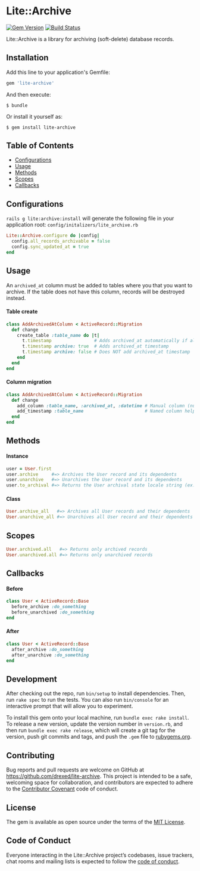 # Lite::Archive

[![Gem Version](https://badge.fury.io/rb/lite-archive.svg)](http://badge.fury.io/rb/lite-archive)
[![Build Status](https://travis-ci.org/drexed/lite-archive.svg?branch=master)](https://travis-ci.org/drexed/lite-archive)

Lite::Archive is a library for archiving (soft-delete) database records.

## Installation

Add this line to your application's Gemfile:

```ruby
gem 'lite-archive'
```

And then execute:

    $ bundle

Or install it yourself as:

    $ gem install lite-archive

## Table of Contents

* [Configurations](#configurations)
* [Usage](#usage)
* [Methods](#methods)
* [Scopes](#scopes)
* [Callbacks](#callbacks)

## Configurations

`rails g lite:archive:install` will generate the following file in your application root:
`config/initalizers/lite_archive.rb`

```ruby
Lite::Archive.configure do |config|
  config.all_records_archivable = false
  config.sync_updated_at = true
end
```

## Usage

An `archived_at` column must be added to tables where you that you want to archive.
If the table does not have this column, records will be destroyed instead.

#### Table create
```ruby
class AddArchivedAtColumn < ActiveRecord::Migration
  def change
    create_table :table_name do |t|
      t.timestamp                # Adds archived_at automatically if all_records_archivable
      t.timestamp archive: true  # Adds archived_at timestamp
      t.timestamp archive: false # Does NOT add archived_at timestamp
    end
  end
end
```

#### Column migration
```ruby
class AddArchivedAtColumn < ActiveRecord::Migration
  def change
    add_column :table_name, :archived_at, :datetime # Manual column (null constraint must be false)
    add_timestamp :table_name                       # Named column helper (equivalent to the above)
  end
end
```

## Methods

#### Instance
```ruby
user = User.first
user.archive     #=> Archives the User record and its dependents
user.unarchive   #=> Unarchives the User record and its dependents
user.to_archival #=> Returns the User archival state locale string (ex: Archived)
```

#### Class
```ruby
User.archive_all   #=> Archives all User records and their dependents
User.unarchive_all #=> Unarchives all User record and their dependents
```

## Scopes

```ruby
User.archived.all   #=> Returns only archived records
User.unarchived.all #=> Returns only unarchived records
```

## Callbacks

#### Before
 ```ruby
 class User < ActiveRecord::Base
   before_archive :do_something
   before_unarchived :do_something
 end
```

#### After
 ```ruby
 class User < ActiveRecord::Base
   after_archive :do_something
   after_unarchive :do_something
 end
```

## Development

After checking out the repo, run `bin/setup` to install dependencies. Then, run `rake spec` to run the tests. You can also run `bin/console` for an interactive prompt that will allow you to experiment.

To install this gem onto your local machine, run `bundle exec rake install`. To release a new version, update the version number in `version.rb`, and then run `bundle exec rake release`, which will create a git tag for the version, push git commits and tags, and push the `.gem` file to [rubygems.org](https://rubygems.org).

## Contributing

Bug reports and pull requests are welcome on GitHub at https://github.com/drexed/lite-archive. This project is intended to be a safe, welcoming space for collaboration, and contributors are expected to adhere to the [Contributor Covenant](http://contributor-covenant.org) code of conduct.

## License

The gem is available as open source under the terms of the [MIT License](https://opensource.org/licenses/MIT).

## Code of Conduct

Everyone interacting in the Lite::Archive project’s codebases, issue trackers, chat rooms and mailing lists is expected to follow the [code of conduct](https://github.com/drexed/lite-archive/blob/master/CODE_OF_CONDUCT.md).
